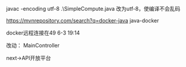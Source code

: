 javac -encoding utf-8 .\SimpleCompute.java
改为utf-8，使编译不会乱码

https://mvnrepository.com/search?q=docker-java
java-docker

docker远程连接在49 6-3 19:14

改动：
MainController





next->API开放平台